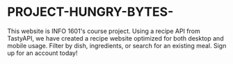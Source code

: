 # PROJECT-HUNGRY-BYTES-

This website is INFO 1601's course project. Using a recipe API from TastyAPI, we have created a recipe website optimized for both desktop and mobile usage. Filter by dish, ingredients, or search for an existing meal. Sign up for an account today!
